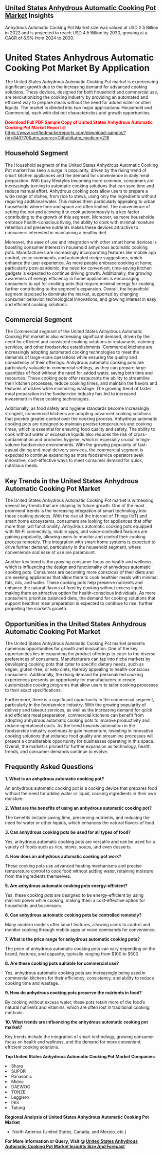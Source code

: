 <h2><a href="https://www.verifiedmarketreports.com/download-sample/?rid=840770&amp;utm_source=Github&amp;utm_medium=218" target="_blank">United States Anhydrous Automatic Cooking Pot Market</a> Insights</h2><p>Anhydrous Automatic Cooking Pot Market size was valued at USD 2.5 Billion in 2022 and is projected to reach USD 4.5 Billion by 2030, growing at a CAGR of 8.5% from 2024 to 2030.</p><p><h1>United States Anhydrous Automatic Cooking Pot Market By Application</h1> <p>The United States Anhydrous Automatic Cooking Pot market is experiencing significant growth due to the increasing demand for advanced cooking solutions. These devices, designed for both household and commercial use, are revolutionizing the cooking industry by providing an automated and efficient way to prepare meals without the need for added water or other liquids. The market is divided into two major applications: Household and Commercial, each with distinct characteristics and growth opportunities. <p><span class=""><span style="color: #ff0000;"><strong>Download Full PDF Sample Copy of United States Anhydrous Automatic Cooking Pot Market Report</strong> @ </span><a href="https://www.verifiedmarketreports.com/download-sample/?rid=840770&amp;utm_source=Github&amp;utm_medium=218" target="_blank">https://www.verifiedmarketreports.com/download-sample/?rid=840770&amp;utm_source=Github&amp;utm_medium=218</a></span></p></p> <h2>Household Segment</h2> <p>The Household segment of the United States Anhydrous Automatic Cooking Pot market has seen a surge in popularity, driven by the rising trend of smart kitchen appliances and the demand for convenience in daily meal preparation. With busy lifestyles becoming more common, consumers are increasingly turning to automatic cooking solutions that can save time and reduce manual effort. Anhydrous cooking pots allow users to prepare a wide range of dishes, from rice to stews, using only the ingredients without requiring additional water. This makes them particularly appealing to urban households where time and space are often limited. The convenience of setting the pot and allowing it to cook autonomously is a key factor contributing to the growth of this segment. Moreover, as more households embrace health-conscious living, the ability to cook with minimal moisture retention and preserve nutrients makes these devices attractive to consumers interested in maintaining a healthy diet.</p> <p>Moreover, the ease of use and integration with other smart home devices is boosting consumer interest in household anhydrous automatic cooking pots. Manufacturers are increasingly incorporating features like mobile app control, voice commands, and automated recipe suggestions, which enhance the user experience. As more people embrace cooking at home, particularly post-pandemic, the need for convenient, time-saving kitchen gadgets is expected to continue driving growth. Additionally, the growing awareness of energy efficiency in home appliances is encouraging consumers to opt for cooking pots that require minimal energy for cooking, further contributing to the segment's expansion. Overall, the household segment is poised to dominate the market, supported by changing consumer behavior, technological innovations, and growing interest in easy and efficient cooking solutions.</p> <h2>Commercial Segment</h2> <p>The Commercial segment of the United States Anhydrous Automatic Cooking Pot market is also witnessing significant demand, driven by the need for efficient and consistent cooking solutions in restaurants, catering services, and other foodservice establishments. Commercial kitchens are increasingly adopting automated cooking technologies to meet the demands of large-scale operations while ensuring the quality and consistency of their offerings. Anhydrous automatic cooking pots are particularly valuable in commercial settings, as they can prepare large quantities of food without the need for added water, saving both time and resources. These cooking pots offer restaurants the ability to streamline their kitchen processes, reduce cooking times, and maintain the flavors and textures of dishes while minimizing wastage. The growing trend of faster meal preparation in the foodservice industry has led to increased investment in these cooking technologies.</p> <p>Additionally, as food safety and hygiene standards become increasingly stringent, commercial kitchens are adopting advanced cooking solutions that provide greater control over the cooking process. Anhydrous automatic cooking pots are designed to maintain precise temperatures and cooking times, which is essential for ensuring food quality and safety. The ability to cook without water or excessive liquids also reduces the risk of cross-contamination and promotes hygiene, which is especially crucial in high-volume foodservice environments. With the growing popularity of fast-casual dining and meal delivery services, the commercial segment is expected to continue expanding as more foodservice operators seek innovative, cost-effective ways to meet consumer demand for quick, nutritious meals.</p> <h2>Key Trends in the United States Anhydrous Automatic Cooking Pot Market</h2> <p>The United States Anhydrous Automatic Cooking Pot market is witnessing several key trends that are shaping its future growth. One of the most prominent trends is the increasing integration of smart technology into these cooking devices. With the rise of the Internet of Things (IoT) and smart home ecosystems, consumers are looking for appliances that offer more than just functionality. Anhydrous automatic cooking pots equipped with Wi-Fi connectivity, mobile apps, and voice-controlled features are gaining popularity, allowing users to monitor and control their cooking process remotely. This integration with smart home systems is expected to drive further demand, particularly in the household segment, where convenience and ease of use are paramount.</p> <p>Another key trend is the growing consumer focus on health and wellness, which is influencing the design and functionality of anhydrous automatic cooking pots. Consumers are becoming more conscious of their diets and are seeking appliances that allow them to cook healthier meals with minimal fats, oils, and water. These cooking pots help preserve nutrients and enhance the natural flavors of food by cooking without excess liquid, making them an attractive option for health-conscious individuals. As more consumers prioritize balanced diets, the demand for cooking solutions that support healthier meal preparation is expected to continue to rise, further propelling the market’s growth.</p> <h2>Opportunities in the United States Anhydrous Automatic Cooking Pot Market</h2> <p>The United States Anhydrous Automatic Cooking Pot market presents numerous opportunities for growth and innovation. One of the key opportunities lies in expanding the product offerings to cater to the diverse preferences of consumers. Manufacturers can tap into niche markets by developing cooking pots that cater to specific dietary needs, such as vegan, gluten-free, or keto diets, thereby appealing to health-conscious consumers. Additionally, the rising demand for personalized cooking experiences presents an opportunity for manufacturers to create customizable cooking programs that allow users to tailor cooking processes to their exact specifications.</p> <p>Furthermore, there is a significant opportunity in the commercial segment, particularly in the foodservice industry. With the growing popularity of delivery and takeout services, as well as the increasing demand for quick and efficient meal preparation, commercial kitchens can benefit from adopting anhydrous automatic cooking pots to improve productivity and reduce operational costs. As the trend towards automation in the foodservice industry continues to gain momentum, investing in innovative cooking solutions that enhance food quality and streamline processes will present a considerable opportunity for businesses operating in this space. Overall, the market is primed for further expansion as technology, health trends, and consumer demands continue to evolve.</p> <h2>Frequently Asked Questions</h2> <p><strong>1. What is an anhydrous automatic cooking pot?</strong></p> <p>An anhydrous automatic cooking pot is a cooking device that prepares food without the need for added water or liquid, cooking ingredients in their own moisture.</p> <p><strong>2. What are the benefits of using an anhydrous automatic cooking pot?</strong></p> <p>The benefits include saving time, preserving nutrients, and reducing the need for water or other liquids, which enhances the natural flavors of food.</p> <p><strong>3. Can anhydrous cooking pots be used for all types of food?</strong></p> <p>Yes, anhydrous automatic cooking pots are versatile and can be used for a variety of foods such as rice, stews, soups, and even desserts.</p> <p><strong>4. How does an anhydrous automatic cooking pot work?</strong></p> <p>These cooking pots use advanced heating mechanisms and precise temperature control to cook food without adding water, retaining moisture from the ingredients themselves.</p> <p><strong>5. Are anhydrous automatic cooking pots energy-efficient?</strong></p> <p>Yes, these cooking pots are designed to be energy-efficient by using minimal power while cooking, making them a cost-effective option for households and businesses.</p> <p><strong>6. Can anhydrous automatic cooking pots be controlled remotely?</strong></p> <p>Many modern models offer smart features, allowing users to control and monitor cooking through mobile apps or voice commands for convenience.</p> <p><strong>7. What is the price range for anhydrous automatic cooking pots?</strong></p> <p>The price of anhydrous automatic cooking pots can vary depending on the brand, features, and capacity, typically ranging from $100 to $500.</p> <p><strong>8. Are these cooking pots suitable for commercial use?</strong></p> <p>Yes, anhydrous automatic cooking pots are increasingly being used in commercial kitchens for their efficiency, consistency, and ability to reduce cooking time and wastage.</p> <p><strong>9. How do anhydrous cooking pots preserve the nutrients in food?</strong></p> <p>By cooking without excess water, these pots retain more of the food’s natural nutrients and vitamins, which are often lost in traditional cooking methods.</p> <p><strong>10. What trends are influencing the anhydrous automatic cooking pot market?</strong></p> <p>Key trends include the integration of smart technology, growing consumer focus on health and wellness, and the demand for more convenient, efficient cooking solutions.</p> </p><p><strong>Top United States Anhydrous Automatic Cooking Pot Market Companies</strong></p><div data-test-id=""><p><li>Sharp</li><li> SUPOR</li><li> Panasonic</li><li> Midea</li><li> DAEWOO</li><li> TONZE</li><li> Leggiero</li><li> IRIS</li><li> Tatung</li></p><div><strong>Regional Analysis of&nbsp;United States Anhydrous Automatic Cooking Pot Market</strong></div><ul><li dir="ltr"><p dir="ltr">North America&nbsp;(United States, Canada, and Mexico, etc.)</p></li></ul><p><strong>For More Information or Query, Visit @&nbsp;</strong><strong><a href="https://www.verifiedmarketreports.com/product/anhydrous-automatic-cooking-pot-market/?utm_source=Github&amp;utm_medium=218" target="_blank">United States Anhydrous Automatic Cooking Pot Market Insights Size And Forecast</a></strong></p></div>
